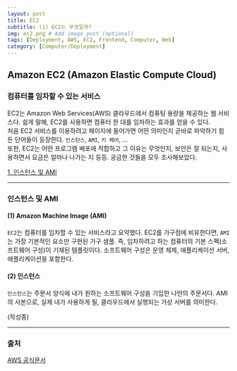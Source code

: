 ```yaml
---
layout: post
title: EC2
subtitle: (1) EC2는 무엇일까?
img: ec2.png # Add image post (optional)
tags: [Deployment, AWS, EC2, Frontend, Computer, Web]
category: [Computer/Deployment]
---
```


## Amazon EC2 (Amazon Elastic Compute Cloud)
### 컴퓨터를 임차할 수 있는 서비스
EC2는 Amazon Web Services(AWS) 클라우드에서 컴퓨팅 용량을 제공하는 웹 서비스다.
쉽게 말해, EC2를 사용하면 컴퓨터 한 대를 임차하는 효과를 얻을 수 있다.   
처음 EC2 서비스를 이용하려고 페이지에 들어가면 어떤 의미인지 곧바로 파악하기 힘든 단어들이 등장한다.
`인스턴스`, `AMI`, `키 페어`, ...   
또한, EC2는 어떤 프로그램 배포에 적합하고 그 이유는 무엇인지, 보안은 잘 되는지, 사용하면서 요금은 얼마나 나가는 지 등등.
궁금한 것들을 모두 조사해보았다.

<span style="color: red">[1. 인스턴스 및 AMI](#인스턴스-및-ami)</span>

---
### 인스턴스 및 AMI
#### (1) Amazon Machine Image (AMI)
`EC2`는 컴퓨터를 임차할 수 있는 서비스라고 요약했다.
EC2를 가구점에 비유한다면, `AMI`는 가장 기본적인 요소만 구현된 가구 샘플.
즉, 임차하려고 하는 컴퓨터의 기본 스펙(소프트웨어 구성)이 기재된 템플릿이다.
소프트웨어 구성은 운영 체제, 애플리케이션 서버, 애플리케이션을 포함한다.


#### (2) 인스턴스
`인스턴스`는 주문서 양식에 내가 원하는 소프트웨어 구성을 기입한 나만의 주문서다.
AMI의 사본으로, 실제 내가 사용하게 될, 클라우드에서 실행되는 가상 서버를 의미한다.

(작성중)

---
### 출처

[AWS 공식문서](https://docs.aws.amazon.com)
